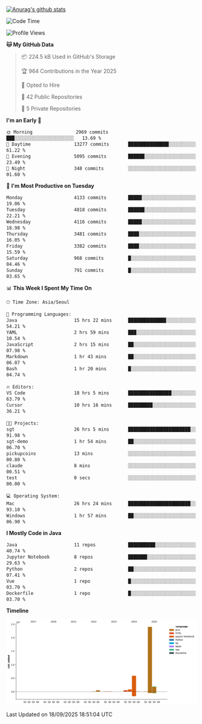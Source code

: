 [![Anurag's github stats](https://github-readme-stats.vercel.app/api?username=hajubal)](https://github.com/anuraghazra/github-readme-stats)

<!--START_SECTION:waka-->
![Code Time](http://img.shields.io/badge/Code%20Time-792%20hrs%2023%20mins-blue)

![Profile Views](http://img.shields.io/badge/Profile%20Views-0-blue)

**🐱 My GitHub Data** 

> 📦 224.5 kB Used in GitHub's Storage 
 > 
> 🏆 964 Contributions in the Year 2025
 > 
> 💼 Opted to Hire
 > 
> 📜 42 Public Repositories 
 > 
> 🔑 5 Private Repositories 
 > 
**I'm an Early 🐤** 

```text
🌞 Morning                2969 commits        ███░░░░░░░░░░░░░░░░░░░░░░   13.69 % 
🌆 Daytime                13277 commits       ███████████████░░░░░░░░░░   61.22 % 
🌃 Evening                5095 commits        ██████░░░░░░░░░░░░░░░░░░░   23.49 % 
🌙 Night                  348 commits         ░░░░░░░░░░░░░░░░░░░░░░░░░   01.60 % 
```
📅 **I'm Most Productive on Tuesday** 

```text
Monday                   4133 commits        █████░░░░░░░░░░░░░░░░░░░░   19.06 % 
Tuesday                  4818 commits        ██████░░░░░░░░░░░░░░░░░░░   22.21 % 
Wednesday                4116 commits        █████░░░░░░░░░░░░░░░░░░░░   18.98 % 
Thursday                 3481 commits        ████░░░░░░░░░░░░░░░░░░░░░   16.05 % 
Friday                   3382 commits        ████░░░░░░░░░░░░░░░░░░░░░   15.59 % 
Saturday                 968 commits         █░░░░░░░░░░░░░░░░░░░░░░░░   04.46 % 
Sunday                   791 commits         █░░░░░░░░░░░░░░░░░░░░░░░░   03.65 % 
```


📊 **This Week I Spent My Time On** 

```text
🕑︎ Time Zone: Asia/Seoul

💬 Programming Languages: 
Java                     15 hrs 22 mins      ██████████████░░░░░░░░░░░   54.21 % 
YAML                     2 hrs 59 mins       ███░░░░░░░░░░░░░░░░░░░░░░   10.54 % 
JavaScript               2 hrs 15 mins       ██░░░░░░░░░░░░░░░░░░░░░░░   07.98 % 
Markdown                 1 hr 43 mins        ██░░░░░░░░░░░░░░░░░░░░░░░   06.07 % 
Bash                     1 hr 20 mins        █░░░░░░░░░░░░░░░░░░░░░░░░   04.74 % 

🔥 Editors: 
VS Code                  18 hrs 5 mins       ████████████████░░░░░░░░░   63.79 % 
Cursor                   10 hrs 16 mins      █████████░░░░░░░░░░░░░░░░   36.21 % 

🐱‍💻 Projects: 
sgt                      26 hrs 5 mins       ███████████████████████░░   91.98 % 
sgt-demo                 1 hr 54 mins        ██░░░░░░░░░░░░░░░░░░░░░░░   06.70 % 
pickupcoins              13 mins             ░░░░░░░░░░░░░░░░░░░░░░░░░   00.80 % 
claude                   8 mins              ░░░░░░░░░░░░░░░░░░░░░░░░░   00.51 % 
test                     0 secs              ░░░░░░░░░░░░░░░░░░░░░░░░░   00.00 % 

💻 Operating System: 
Mac                      26 hrs 24 mins      ███████████████████████░░   93.10 % 
Windows                  1 hr 57 mins        ██░░░░░░░░░░░░░░░░░░░░░░░   06.90 % 
```

**I Mostly Code in Java** 

```text
Java                     11 repos            ██████████░░░░░░░░░░░░░░░   40.74 % 
Jupyter Notebook         8 repos             ███████░░░░░░░░░░░░░░░░░░   29.63 % 
Python                   2 repos             ██░░░░░░░░░░░░░░░░░░░░░░░   07.41 % 
Vue                      1 repo              █░░░░░░░░░░░░░░░░░░░░░░░░   03.70 % 
Dockerfile               1 repo              █░░░░░░░░░░░░░░░░░░░░░░░░   03.70 % 
```



**Timeline**

![Lines of Code chart](https://raw.githubusercontent.com/hajubal/hajubal/main/assets/bar_graph.png)


 Last Updated on 18/09/2025 18:51:04 UTC
<!--END_SECTION:waka-->